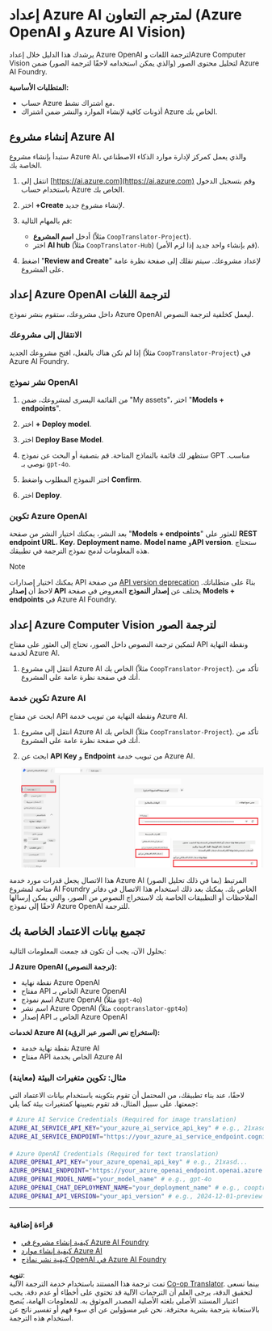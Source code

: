 <!--
CO_OP_TRANSLATOR_METADATA:
{
  "original_hash": "b58d7c3cb4210697a073d20eb3064945",
  "translation_date": "2025-06-12T11:46:09+00:00",
  "source_file": "getting_started/set-up-azure-ai.md",
  "language_code": "ar"
}
-->
# إعداد Azure AI لمترجم التعاون (Azure OpenAI و Azure AI Vision)

يرشدك هذا الدليل خلال إعداد Azure OpenAI لترجمة اللغات وAzure Computer Vision لتحليل محتوى الصور (والذي يمكن استخدامه لاحقًا لترجمة الصور) ضمن Azure AI Foundry.

**المتطلبات الأساسية:**
- حساب Azure مع اشتراك نشط.
- أذونات كافية لإنشاء الموارد والنشر ضمن اشتراك Azure الخاص بك.

## إنشاء مشروع Azure AI

ستبدأ بإنشاء مشروع Azure AI، والذي يعمل كمركز لإدارة موارد الذكاء الاصطناعي الخاصة بك.

1. انتقل إلى [https://ai.azure.com](https://ai.azure.com) وقم بتسجيل الدخول باستخدام حساب Azure الخاص بك.

1. اختر **+Create** لإنشاء مشروع جديد.

1. قم بالمهام التالية:
   - أدخل **اسم المشروع** (مثلاً `CoopTranslator-Project`).
   - اختر **AI hub** (مثلاً `CoopTranslator-Hub`) (قم بإنشاء واحد جديد إذا لزم الأمر).

1. اضغط "**Review and Create**" لإعداد مشروعك. سيتم نقلك إلى صفحة نظرة عامة على المشروع.

## إعداد Azure OpenAI لترجمة اللغات

داخل مشروعك، ستقوم بنشر نموذج Azure OpenAI ليعمل كخلفية لترجمة النصوص.

### الانتقال إلى مشروعك

إذا لم تكن هناك بالفعل، افتح مشروعك الجديد (مثلاً `CoopTranslator-Project`) في Azure AI Foundry.

### نشر نموذج OpenAI

1. من القائمة اليسرى لمشروعك، ضمن "My assets"، اختر "**Models + endpoints**".

1. اختر **+ Deploy model**.

1. اختر **Deploy Base Model**.

1. ستظهر لك قائمة بالنماذج المتاحة. قم بتصفية أو البحث عن نموذج GPT مناسب. نوصي بـ `gpt-4o`.

1. اختر النموذج المطلوب واضغط **Confirm**.

1. اختر **Deploy**.

### تكوين Azure OpenAI

بعد النشر، يمكنك اختيار النشر من صفحة "**Models + endpoints**" للعثور على **REST endpoint URL**، **Key**، **Deployment name**، **Model name** و**API version**. ستحتاج هذه المعلومات لدمج نموذج الترجمة في تطبيقك.

> [!NOTE]
> يمكنك اختيار إصدارات API من صفحة [API version deprecation](https://learn.microsoft.com/azure/ai-services/openai/api-version-deprecation) بناءً على متطلباتك. لاحظ أن **إصدار API** يختلف عن **إصدار النموذج** المعروض في صفحة **Models + endpoints** في Azure AI Foundry.

## إعداد Azure Computer Vision لترجمة الصور

لتمكين ترجمة النصوص داخل الصور، تحتاج إلى العثور على مفتاح API ونقطة النهاية لخدمة Azure AI.

1. انتقل إلى مشروع Azure AI الخاص بك (مثلاً `CoopTranslator-Project`). تأكد من أنك في صفحة نظرة عامة على المشروع.

### تكوين خدمة Azure AI

ابحث عن مفتاح API ونقطة النهاية من تبويب خدمة Azure AI.

1. انتقل إلى مشروع Azure AI الخاص بك (مثلاً `CoopTranslator-Project`). تأكد من أنك في صفحة نظرة عامة على المشروع.

1. ابحث عن **API Key** و **Endpoint** من تبويب خدمة Azure AI.

    ![Find API Key and Endpoint](../../../translated_images/find-azure-ai-info.60f8299be786dd67e61e2c79b4b9ea1f7694e6c0923f17a90bc6abf9d5f1dbd7.ar.png)

هذا الاتصال يجعل قدرات مورد خدمة Azure AI المرتبط (بما في ذلك تحليل الصور) متاحة لمشروع AI Foundry الخاص بك. يمكنك بعد ذلك استخدام هذا الاتصال في دفاتر الملاحظات أو التطبيقات الخاصة بك لاستخراج النصوص من الصور، والتي يمكن إرسالها لاحقًا إلى نموذج Azure OpenAI للترجمة.

## تجميع بيانات الاعتماد الخاصة بك

بحلول الآن، يجب أن تكون قد جمعت المعلومات التالية:

**لـ Azure OpenAI (ترجمة النصوص):**
- نقطة نهاية Azure OpenAI
- مفتاح API الخاص بـ Azure OpenAI
- اسم نموذج Azure OpenAI (مثلاً `gpt-4o`)
- اسم نشر Azure OpenAI (مثلاً `cooptranslator-gpt4o`)
- إصدار API الخاص بـ Azure OpenAI

**لخدمات Azure AI (استخراج نص الصور عبر الرؤية):**
- نقطة نهاية خدمة Azure AI
- مفتاح API الخاص بخدمة Azure AI

### مثال: تكوين متغيرات البيئة (معاينة)

لاحقًا، عند بناء تطبيقك، من المحتمل أن تقوم بتكوينه باستخدام بيانات الاعتماد التي جمعتها. على سبيل المثال، قد تقوم بتعيينها كمتغيرات بيئة كما يلي:

```bash
# Azure AI Service Credentials (Required for image translation)
AZURE_AI_SERVICE_API_KEY="your_azure_ai_service_api_key" # e.g., 21xasd...
AZURE_AI_SERVICE_ENDPOINT="https://your_azure_ai_service_endpoint.cognitiveservices.azure.com/"

# Azure OpenAI Credentials (Required for text translation)
AZURE_OPENAI_API_KEY="your_azure_openai_api_key" # e.g., 21xasd...
AZURE_OPENAI_ENDPOINT="https://your_azure_openai_endpoint.openai.azure.com/"
AZURE_OPENAI_MODEL_NAME="your_model_name" # e.g., gpt-4o
AZURE_OPENAI_CHAT_DEPLOYMENT_NAME="your_deployment_name" # e.g., cooptranslator-gpt4o
AZURE_OPENAI_API_VERSION="your_api_version" # e.g., 2024-12-01-preview
```

---

### قراءة إضافية

- [كيفية إنشاء مشروع في Azure AI Foundry](https://learn.microsoft.com/azure/ai-foundry/how-to/create-projects?tabs=ai-studio)
- [كيفية إنشاء موارد Azure AI](https://learn.microsoft.com/azure/ai-foundry/how-to/create-azure-ai-resource?tabs=portal)
- [كيفية نشر نماذج OpenAI في Azure AI Foundry](https://learn.microsoft.com/en-us/azure/ai-foundry/how-to/deploy-models-openai)

**تنويه**:  
تمت ترجمة هذا المستند باستخدام خدمة الترجمة الآلية [Co-op Translator](https://github.com/Azure/co-op-translator). بينما نسعى لتحقيق الدقة، يرجى العلم أن الترجمات الآلية قد تحتوي على أخطاء أو عدم دقة. يجب اعتبار المستند الأصلي بلغته الأصلية المصدر الموثوق به. للمعلومات الهامة، يُنصح بالاستعانة بترجمة بشرية محترفة. نحن غير مسؤولين عن أي سوء فهم أو تفسير ناتج عن استخدام هذه الترجمة.